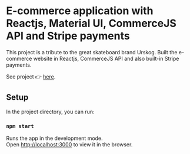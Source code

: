 # E-commerce application with Reactjs, Material UI, CommerceJS API and Stripe payments

This project is a tribute to the great skateboard brand Urskog.
Built the e-commerce website in Reactjs, CommerceJS API and also built-in Stripe payments.

See project 👉  [here](https://react-ecommerce-rouge.vercel.app/).

## Setup

In the project directory, you can run:

### `npm start`

Runs the app in the development mode.\
Open [http://localhost:3000](http://localhost:3000) to view it in the browser.
